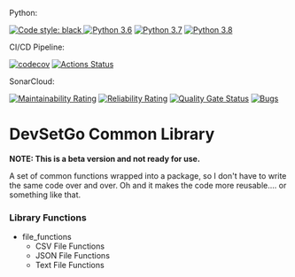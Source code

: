 Python:

<a href="https://github.com/psf/black"><img alt="Code style: black" src="https://img.shields.io/badge/code%20style-black-000000.svg">
[![Python 3.6](https://img.shields.io/badge/python-3.6-blue.svg)](https://www.python.org/downloads/release/python-360/)
[![Python 3.7](https://img.shields.io/badge/python-3.7-blue.svg)](https://www.python.org/downloads/release/python-370/)
[![Python 3.8](https://img.shields.io/badge/python-3.8-blue.svg)](https://www.python.org/downloads/release/python-380/)

CI/CD Pipeline:

[![codecov](https://codecov.io/gh/devsetgo/dsg_lib/branch/master/graph/badge.svg)](https://codecov.io/gh/devsetgo/dsg_lib)
[![Actions Status](https://github.com/devsetgo/dsg_lib/workflows/PythonPackage/badge.svg)](https://github.com/devsetgo/dsg_lib/actions)

SonarCloud:

[![Maintainability Rating](https://sonarcloud.io/api/project_badges/measure?project=devsetgo_dsg_lib&metric=sqale_rating)](https://sonarcloud.io/dashboard?id=devsetgo_dsg_lib)
[![Reliability Rating](https://sonarcloud.io/api/project_badges/measure?project=devsetgo_dsg_lib&metric=reliability_rating)](https://sonarcloud.io/dashboard?id=devsetgo_dsg_lib)
[![Quality Gate Status](https://sonarcloud.io/api/project_badges/measure?project=devsetgo_dsg_lib&metric=alert_status)](https://sonarcloud.io/dashboard?id=devsetgo_dsg_lib)
[![Bugs](https://sonarcloud.io/api/project_badges/measure?project=devsetgo_dsg_lib&metric=bugs)](https://sonarcloud.io/dashboard?id=devsetgo_dsg_lib)



# DevSetGo Common Library
**NOTE: This is a beta version and not ready for use.**

A set of common functions wrapped into a package, so I don't have to write the same code over and over. Oh and it makes the code more reusable.... or something like that.

### Library Functions

- file_functions
    - CSV File Functions
    - JSON File Functions
    - Text File Functions

